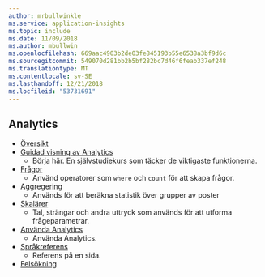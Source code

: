 ```yaml
---
author: mrbullwinkle
ms.service: application-insights
ms.topic: include
ms.date: 11/09/2018
ms.author: mbullwin
ms.openlocfilehash: 669aac4903b2de03fe845193b55e6538a3bf9d6c
ms.sourcegitcommit: 549070d281bb2b5bf282bc7d46f6feab337ef248
ms.translationtype: MT
ms.contentlocale: sv-SE
ms.lasthandoff: 12/21/2018
ms.locfileid: "53731691"
---
```

## <a name="analytics"></a>Analytics
* [Översikt](../articles/azure-monitor/app/analytics.md)
* [Guidad visning av Analytics](../articles/application-insights/app-insights-analytics-tour.md)
  * Börja här. En självstudiekurs som täcker de viktigaste funktionerna.
* [Frågor](../articles/application-insights/app-insights-analytics-reference.md)
  * Använd operatorer som `where` och `count` för att skapa frågor.
* [Aggregering](../articles/application-insights/app-insights-analytics-reference.md)
  * Används för att beräkna statistik över grupper av poster
* [Skalärer](../articles/application-insights/app-insights-analytics-reference.md)
  * Tal, strängar och andra uttryck som används för att utforma frågeparametrar.
* [Använda Analytics](../articles/application-insights/app-insights-analytics-using.md)
  * Använda Analytics.
* [Språkreferens](../articles/application-insights/app-insights-analytics-reference.md)
  * Referens på en sida.
* [Felsökning](../articles/azure-monitor/app/analytics-troubleshooting.md)

